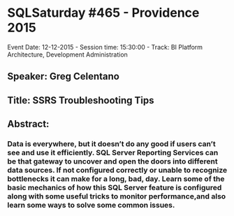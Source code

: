 # SQLSaturday #465 - Providence 2015
Event Date: 12-12-2015 - Session time: 15:30:00 - Track: BI Platform Architecture, Development  Administration
## Speaker: Greg Celentano
## Title: SSRS Troubleshooting Tips
## Abstract:
### Data is everywhere, but it doesn’t do any good if users can’t see and use it efficiently. SQL Server Reporting Services can be that gateway to uncover and open the doors into different data sources. If not configured correctly or unable to recognize bottlenecks it can make for a long, bad, day. Learn some of the basic mechanics of how this SQL Server feature is configured along with some useful tricks to monitor performance,and also learn some ways to solve some common issues. 
